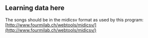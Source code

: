 ## Learning data here
The songs should be in the midicsv format as used by this program: 
[http://www.fourmilab.ch/webtools/midicsv/](http://www.fourmilab.ch/webtools/midicsv/)
